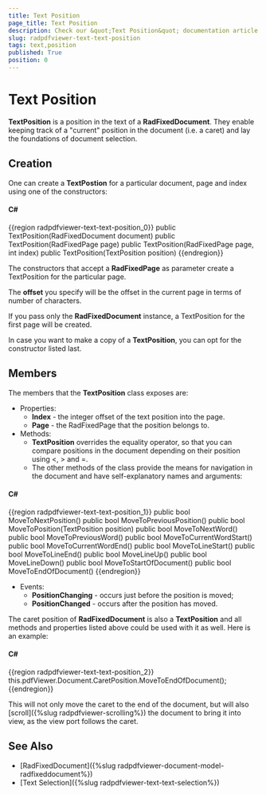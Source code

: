 ```yaml
---
title: Text Position
page_title: Text Position
description: Check our &quot;Text Position&quot; documentation article for the RadPdfViewer {{ site.framework_name }} control.
slug: radpdfviewer-text-text-position
tags: text,position
published: True
position: 0
---
```


# Text Position



__TextPosition__ is a position in the text of a __RadFixedDocument__. They enable keeping track of a "current" position in the document (i.e. a caret) and lay the foundations of document selection.

## Creation

One can create a __TextPostion__ for a particular document, page and index using one of the constructors:

#### __C#__

{{region radpdfviewer-text-text-position_0}}
	public TextPosition(RadFixedDocument document) 
	public TextPosition(RadFixedPage page)
	public TextPosition(RadFixedPage page, int index) 
	public TextPosition(TextPosition position)
{{endregion}}



The constructors that accept a __RadFixedPage__ as parameter create a TextPosition for the particular page.

The __offset__ you specify will be the offset in the current page in terms of number of characters.

If you pass only the __RadFixedDocument__ instance, a TextPosition for the first page will be created.

In case you want to make a copy of a __TextPosition__, you can opt for the constructor listed last.

## Members

The members that the __TextPosition__ class exposes are:

* Properties:
    * __Index__ - the integer offset of the text position into the page.
    * __Page__ - the RadFixedPage that the position belongs to.
* Methods:
    * __TextPosition__ overrides the equality operator, so that you can compare positions in the document depending on their position using <, > and =.
    * The other methods of the class provide the means for navigation in the document and have self-explanatory names and arguments:

#### __C#__

{{region radpdfviewer-text-text-position_1}}
	public bool MoveToNextPosition()
	public bool MoveToPreviousPosition()
	public bool MoveToPosition(TextPosition position)
	public bool MoveToNextWord()
	public bool MoveToPreviousWord()
	public bool MoveToCurrentWordStart()
	public bool MoveToCurrentWordEnd()
	public bool MoveToLineStart()
	public bool MoveToLineEnd()
	public bool MoveLineUp()
	public bool MoveLineDown()
	public bool MoveToStartOfDocument()
	public bool MoveToEndOfDocument()
{{endregion}}



* Events:
    * __PositionChanging__ - occurs just before the position is moved;
    * __PositionChanged__ - occurs after the position has moved.

The caret position of __RadFixedDocument__ is also a __TextPosition__ and all methods and properties listed above could be used with it as well. Here is an example:

#### __C#__

{{region radpdfviewer-text-text-position_2}}
	this.pdfViewer.Document.CaretPosition.MoveToEndOfDocument();
{{endregion}}


This will not only move the caret to the end of the document, but will also [scroll]({%slug radpdfviewer-scrolling%}) the document to bring it into view, as the view port follows the caret.
    		 

## See Also

 * [RadFixedDocument]({%slug radpdfviewer-document-model-radfixeddocument%})
 * [Text Selection]({%slug radpdfviewer-text-text-selection%})
